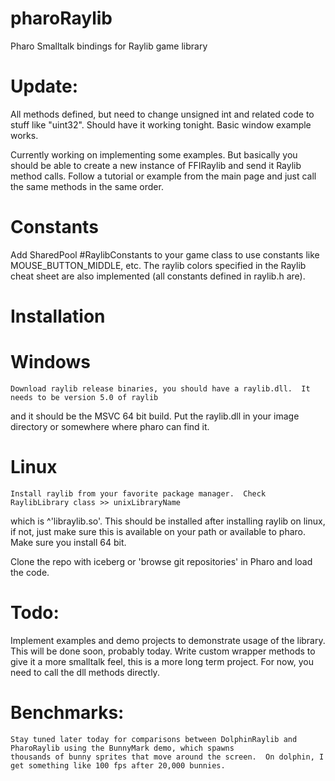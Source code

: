 # pharoRaylib
Pharo Smalltalk bindings for Raylib game library

# Update: 
All methods defined, but need to change unsigned int and related code to stuff
like "uint32".  Should have it working tonight.  Basic window example works.  

Currently working on implementing some examples.  But basically you should be able 
to create a new instance of FFIRaylib and send it Raylib method calls.  Follow
a tutorial or example from the main page and just call the same methods in the same
order. 

# Constants
  Add SharedPool #RaylibConstants to your game class to use constants like MOUSE_BUTTON_MIDDLE, etc. 
  The raylib colors specified in the Raylib cheat sheet are also implemented (all constants defined in raylib.h are).

# Installation

# Windows
	Download raylib release binaries, you should have a raylib.dll.  It needs to be version 5.0 of raylib
 and it should be the MSVC 64 bit build.  Put the raylib.dll in your image directory or somewhere where pharo 
 can find it.  

 # Linux
 	Install raylib from your favorite package manager.  Check RaylibLibrary class >> unixLibraryName
  which is ^'libraylib.so'.  This should be installed after installing raylib on linux, if not, just make sure
  this is available on your path or available to pharo.  Make sure you install 64 bit.  
  
  Clone the repo with iceberg or 'browse git repositories' in Pharo and load the code.  

  # Todo:
   Implement examples and demo projects to demonstrate usage of the library.  This will be done soon, probably today. 
   Write custom wrapper methods to give it a more smalltalk feel, this is a more long term project.  For now, you need
   to call the dll methods directly. 

   # Benchmarks: 
   	Stay tuned later today for comparisons between DolphinRaylib and PharoRaylib using the BunnyMark demo, which spawns
    thousands of bunny sprites that move around the screen.  On dolphin, I get something like 100 fps after 20,000 bunnies.
